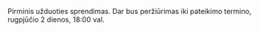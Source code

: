 Pirminis užduoties sprendimas. Dar bus peržiūrimas iki pateikimo termino, rugpjūčio 2 dienos, 18:00 val.